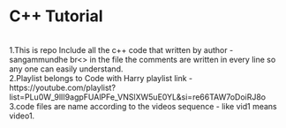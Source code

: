 # C++ Tutorial 
<br>
1.This is repo Include all the c++ code that written by author - sangammundhe
br<>
  in the file the comments are written in every line so any one can easily understand.
<br>
2.Playlist belongs to  Code with Harry
playlist link - https://youtube.com/playlist?list=PLu0W_9lII9agpFUAlPFe_VNSlXW5uE0YL&si=re66TAW7oDoiRJ8o
<br>
3.code files are name according to the videos sequence - like vid1 means video1.

